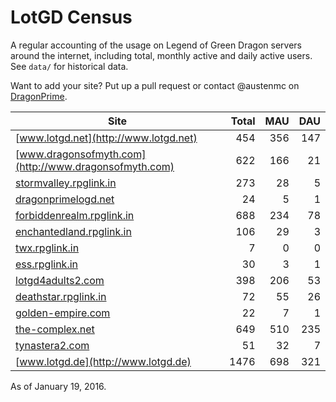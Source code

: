 # LotGD Census
A regular accounting of the usage on Legend of Green Dragon servers around the internet, including total, monthly active and daily active users. See `data/` for historical data.

Want to add your site? Put up a pull request or contact @austenmc on [DragonPrime](http://dragonprime.net).


Site | Total | MAU | DAU
--- | ---:| ---:| ---:
[www.lotgd.net](http://www.lotgd.net)|454|356|147
[www.dragonsofmyth.com](http://www.dragonsofmyth.com)|622|166|21
[stormvalley.rpglink.in](http://stormvalley.rpglink.in)|273|28|5
[dragonprimelogd.net](http://dragonprimelogd.net)|24|5|1
[forbiddenrealm.rpglink.in](http://forbiddenrealm.rpglink.in)|688|234|78
[enchantedland.rpglink.in](http://enchantedland.rpglink.in)|106|29|3
[twx.rpglink.in](http://twx.rpglink.in)|7|0|0
[ess.rpglink.in](http://ess.rpglink.in)|30|3|1
[lotgd4adults2.com](http://lotgd4adults2.com)|398|206|53
[deathstar.rpglink.in](http://deathstar.rpglink.in)|72|55|26
[golden-empire.com](http://golden-empire.com)|22|7|1
[the-complex.net](http://the-complex.net)|649|510|235
[tynastera2.com](http://tynastera2.com)|51|32|7
[www.lotgd.de](http://www.lotgd.de)|1476|698|321

As of January 19, 2016.
